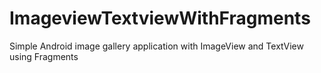 # ImageviewTextviewWithFragments

Simple Android image gallery application with ImageView and TextView using Fragments
